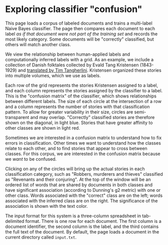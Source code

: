 # Exploring classifier "confusion"

This page loads a corpus of labeled documents and trains a multi-label Naive Bayes classifier.
The page then compares each document to each label _as if that document were not part of the training set_ and records the most likely category.
Some documents will be "correctly" classified, but others will match another class.

We view the relationship between human-applied labels and computationally inferred labels with a grid.
As an example, we include a collection of Danish folktales collected by Evald Tang Kristensen (1843-1929) and [translated by Tim Tangherlini](http://www.amazon.com/Folktales-Legends-Stories-Directions-Scandinavian/dp/029599259X).
Kristensen organized these stories into multiple volumes, which we use as labels.

Each row of the grid represents the stories Kristensen assigned to a label, and each column represents the stories assigned by the classifier to a label.
This is the "confusion matrix" of the classifier, which shows relationships between different labels.
The size of each circle at the intersection of a row and a column represents the number of stories with that classification pattern.
To allow for greater variability in their size, circles are semi-transparent and may overlap.
"Correctly" classified stories are therefore shown on the diagonal, in light blue.
Stories that have greater affinity to other classes are shown in light red.

Sometimes we are interested in a confusion matrix to understand how to fix errors in classification.
Other times we want to understand how the classes relate to each other, and to find stories that appear to cross between classes.
For this corpus, we are interested in the confusion matrix because we *want* to be confused.

Clicking on any of the circles will bring up the actual stories in each classification category, such as "Robbers, murderers and thieves" classified as 
"Revenants and their conjuring".
At the top of the window will be an ordered list of words that are shared by documents in both classes and have significant association (according to Dunning's g2 metric) with one or other class.
Words associated with the "correct" class are on the left; words associated with the inferred class are on the right.
The significance of the association is shown with the text color.

The input format for this system is a three-column spreadsheet in tab-delimited format.
There is one row for each document.
The first column is a document identifier, the second column is the label, and the third contains the full text of the document.
By default, the page loads a document in the current directory called `input.txt`.